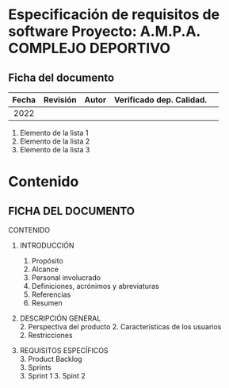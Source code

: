 # Especificación de requisitos de software Proyecto:  A.M.P.A. COMPLEJO DEPORTIVO

## Ficha del documento


| Fecha | Revisión | Autor | Verificado dep. Calidad. |   |
|:-----:|:--------:|:-----:|:------------------------:|---|
| 2022  |          |       |                          |   |


1. Elemento de la lista 1
2. Elemento de la lista 2
3. Elemento de la lista 3


# Contenido
## FICHA DEL DOCUMENTO	
CONTENIDO	
1. INTRODUCCIÓN	
    1. Propósito	
    1. Alcance	
    1. Personal involucrado	
    1. Definiciones, acrónimos y abreviaturas	
    1. Referencias	
    1. Resumen
    	
2. DESCRIPCIÓN GENERAL	
    2. Perspectiva del producto	
    2. Características de los usuarios	
    2. Restricciones	
3. REQUISITOS ESPECÍFICOS	
    3. Product Backlog	
    3. Sprints	
        3. Sprint 1	
        3. Spint 2	





